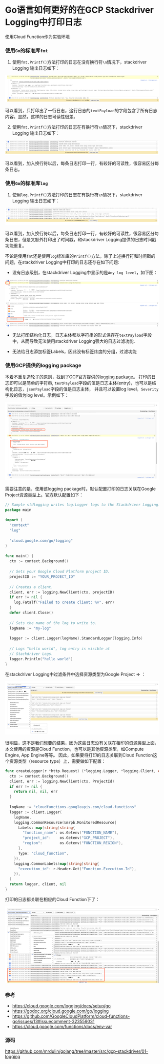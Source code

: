 # Go语言如何更好的在GCP Stackdriver Logging中打印日志

使用Cloud Function作为实验环境

### 使用`Go`的标准库`fmt`

1. 使用`fmt.Printf()`方法打印的日志在没有换行符`\n`情况下，stackdriver Logging 输出日志如下：

![](https://raw.githubusercontent.com/mrdulin/pic-bucket-01/master/WX20190703-124942.png)

可以看到，只打印出了一行日志，这行日志的`textPayload`的字段包含了所有日志内容。显然，这样的日志可读性很差。

2. 使用`fmt.Printf()`方法打印的日志在有换行符`\n`情况下，stackdriver Logging 输出日志如下：

![](https://raw.githubusercontent.com/mrdulin/pic-bucket-01/master/WX20190703-130242.png)

可以看到，加入换行符以后，每条日志打印一行，有较好的可读性，很容易区分每条日志。

### 使用`Go`的标准库`log`

1. 使用`log.Printf()`方法打印的日志在有换行符`\n`情况下，stackdriver Logging 输出日志如下：

![](https://raw.githubusercontent.com/mrdulin/pic-bucket-01/master/WX20190703-133308.png)

可以看到，加入换行符以后，每条日志打印一行，有较好的可读性，很容易区分每条日志，但是又额外打印出了时间戳，和stackdriver Logging提供的日志时间戳功能重复。


不论是使用`fmt`还是使用`log`标准库的`Printf()`方法，除了上述换行符和时间戳的问题，在stackdriver Logging中打印的日志还存在如下问题:

* 没有日志级别，在stackdriver Logging中显示的是`Any log level`，如下图：

![](https://raw.githubusercontent.com/mrdulin/pic-bucket-01/master/WX20190703-153846.png)

* 无法打印结构化日志，日志主体都以字符串的形式保存在`textPayload`字段中，从而导致无法使用stackdriver Logging强大的日志过滤功能.

* 无法给日志添加标签Labels，因此没有标签纬度的分组，过滤功能


### 使用GCP提供的logging package

本着不重复造轮子的原则，找到了GCP官方提供的[logging package](https://godoc.org/cloud.google.com/go/logging)。
打印的日志即可以是简单的字符串, `textPayload`字段的值是日志主体(entry)，也可以是结构化日志，`jsonPayload`字段的值是日志主体， 
并且可以设置log level，`Severity`字段的值为log level。示例如下：

![](https://raw.githubusercontent.com/mrdulin/pic-bucket-01/master/WX20190703-152125.png)

需要注意的是，使用该logging package时，默认配置打印的日志关联在Google Project资源类型上。官方默认配置如下：

```go
// Sample stdlogging writes log.Logger logs to the Stackdriver Logging.
package main

import (
  "context"
  "log"

  "cloud.google.com/go/logging"
)

func main() {
  ctx := context.Background()

  // Sets your Google Cloud Platform project ID.
  projectID := "YOUR_PROJECT_ID"

  // Creates a client.
  client, err := logging.NewClient(ctx, projectID)
  if err != nil {
    log.Fatalf("Failed to create client: %v", err)
  }
  defer client.Close()

  // Sets the name of the log to write to.
  logName := "my-log"

  logger := client.Logger(logName).StandardLogger(logging.Info)

  // Logs "hello world", log entry is visible at
  // Stackdriver Logs.
  logger.Println("hello world")
}
```

在stackdriver Logging中过滤条件中选择资源类型为Google Project => <Project ID>：

![](https://raw.githubusercontent.com/mrdulin/pic-bucket-01/master/WX20190703-161527.png)

很明显，这不是我们想要的结果，因为这些日志没有关联在相印的资源类型上面，本文使用的资源是Cloud Function，也可以是其他资源类型，如Compute Engine, App Engine等等。
因此，如果要将打印的日志关联到Cloud Function这个资源类型（resource type）上，需要做如下配置：

```go
func createLogger(r *http.Request) (*logging.Logger, *logging.Client, error) {
  ctx := context.Background()
  client, err := logging.NewClient(ctx, ProjectId)
  if err != nil {
    return nil, nil, err
  }

  logName := "cloudfunctions.googleapis.com/cloud-functions"
  logger := client.Logger(
    logName,
    logging.CommonResource(&mrpb.MonitoredResource{
      Labels: map[string]string{
        "function_name": os.Getenv("FUNCTION_NAME"),
        "project_id":    os.Getenv("GCP_PROJECT"),
        "region":        os.Getenv("FUNCTION_REGION"),
      },
      Type: "cloud_function",
    }),
    logging.CommonLabels(map[string]string{
      "execution_id": r.Header.Get("Function-Execution-Id"),
    }),
  )
  return logger, client, nil
}
```

打印的日志都关联在相应的Cloud Function下了：

![](https://raw.githubusercontent.com/mrdulin/pic-bucket-01/master/WX20190703-162124.png)


### 参考

- https://cloud.google.com/logging/docs/setup/go
- https://godoc.org/cloud.google.com/go/logging
- https://github.com/GoogleCloudPlatform/cloud-functions-go/issues/13#issuecomment-323556031
- https://cloud.google.com/functions/docs/env-var

### 源码

https://github.com/mrdulin/golang/tree/master/src/gcp-stackdriver/01-logging


